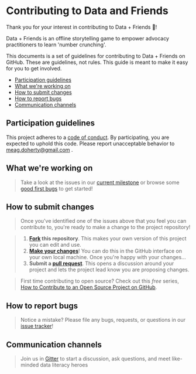 # Contributing to Data and Friends 

Thank you for your interest in contributing to Data + Friends :tada:! 

Data + Friends is an offline storytelling game to empower advocacy practitioners to learn 'number crunching'.

This documents is a set of guidelines for contributing to Data + Friends on GitHub. These are guidelines, not rules. This guide is meant to make it easy for you to get involved.

* [Participation guidelines](#participation-guidelines)
* [What we're working on](#what-were-working-on)
* [How to submit changes](#how-to-submit-changes)
* [How to report bugs](#how-to-report-bugs)
* [Communication channels](#communication-channels)

## Participation guidelines

This project adheres to a [code of conduct](README.md). By participating, you are expected to uphold this code. Please report unacceptable behavior to meag.doherty@gmail.com .

## What we're working on

> Take a look at the issues in our [current milestone](https://github.com/meagdoh/data-and-friends/milestone/4) or browse some [good first bugs](https://github.com/meagdoh/data-and-friends/issues?q=is%3Aissue+is%3Aopen+label%3A%22good+first+issue%22) to get started!

## How to submit changes

> Once you've identified one of the issues above that you feel you can contribute to, you're ready to make a change to the project repository!
 
> 1. **[Fork](https://help.github.com/articles/fork-a-repo/) this repository**. This makes your own version of this project you can edit and use.
> 2. **[Make your changes](https://guides.github.com/activities/forking/#making-changes)**! You can do this in the GitHub interface on your own local machine. Once you're happy with your changes...
> 3. **Submit a [pull request](https://help.github.com/articles/proposing-changes-to-a-project-with-pull-requests/)**. This opens a discussion around your project and lets the project lead know you are proposing changes.

> First time contributing to open source? Check out this *free* series, [How to Contribute to an Open Source Project on GitHub](https://egghead.io/series/how-to-contribute-to-an-open-source-project-on-github).

## How to report bugs

> Notice a mistake? Please file any bugs, requests, or questions in our [issue tracker](https://github.com/meagdoh/data-and-friends/issues)!

## Communication channels

> Join us in [Gitter](https://gitter.im/data-and-friends/Lobby) to start a discussion, ask questions, and meet like-minded data literacy heroes

